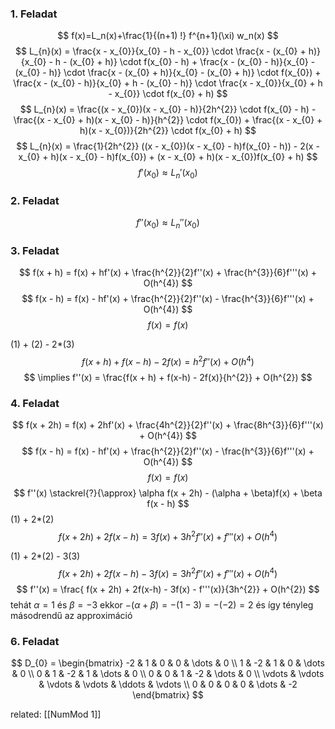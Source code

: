 ### 1. Feladat
$$
f(x)=L_n(x)+\frac{1}{(n+1) !} f^{n+1}(\xi) w_n(x)
$$
$$
L_{n}(x) = \frac{x - x_{0}}{x_{0} - h - x_{0}} \cdot \frac{x - (x_{0} + h)}{x_{0} - h - (x_{0} + h)} \cdot f(x_{0} - h) + \frac{x - (x_{0} - h)}{x_{0} - (x_{0} - h)} \cdot \frac{x - (x_{0} + h)}{x_{0} - (x_{0} + h)} \cdot f(x_{0}) + \frac{x - (x_{0} - h)}{x_{0} + h - (x_{0} - h)} \cdot \frac{x - x_{0}}{x_{0} + h - x_{0}} \cdot f(x_{0} + h)
$$
$$
L_{n}(x) = \frac{(x - x_{0})(x - x_{0} - h)}{2h^{2}} \cdot f(x_{0} - h) - \frac{(x - x_{0} + h)(x - x_{0} - h)}{h^{2}} \cdot f(x_{0}) + \frac{(x - x_{0} + h)(x - x_{0})}{2h^{2}} \cdot f(x_{0} + h)
$$
$$
L_{n}(x) = \frac{1}{2h^{2}} ((x - x_{0})(x - x_{0} - h)f(x_{0} - h)) - 2(x - x_{0} + h)(x - x_{0} - h)f(x_{0}) + (x - x_{0} + h)(x - x_{0})f(x_{0} + h)
$$
$$
f'(x_{0}) \approx L_{n}'(x_{0})
$$

### 2. Feladat
$$
f''(x_{0}) \approx L_{n}''(x_{0})
$$

### 3. Feladat
$$
f(x + h) = f(x) + hf'(x) + \frac{h^{2}}{2}f''(x) + \frac{h^{3}}{6}f'''(x) + O(h^{4})
$$
$$
f(x - h) = f(x) - hf'(x) + \frac{h^{2}}{2}f''(x) - \frac{h^{3}}{6}f'''(x) + O(h^{4})
$$
$$
f(x) = f(x)
$$

(1) + (2) - 2*(3)
$$
f(x + h) + f(x - h) - 2f(x) = h^{2}f''(x) + O(h^{4})
$$
$$
\implies f''(x) = \frac{f(x + h) + f(x-h) - 2f(x)}{h^{2}} + O(h^{2})
$$

### 4. Feladat
$$
f(x + 2h) = f(x) + 2hf'(x) + \frac{4h^{2}}{2}f''(x) + \frac{8h^{3}}{6}f'''(x) + O(h^{4})
$$
$$
f(x - h) = f(x) - hf'(x) + \frac{h^{2}}{2}f''(x) - \frac{h^{3}}{6}f'''(x) + O(h^{4})
$$
$$
f(x) = f(x)
$$
$$
f''(x) \stackrel{?}{\approx} \alpha f(x + 2h) - (\alpha + \beta)f(x) + \beta f(x - h)
$$
(1) + 2*(2)
$$
f(x + 2h) + 2f(x - h) = 3f(x) + 3h^{2}f''(x) + f'''(x) + O(h^{4})
$$

(1) + 2*(2) - 3(3)
$$
f(x + 2h) + 2f(x-h) - 3f(x) = 3h^{2}f''(x) + f'''(x) + O(h^{4})
$$
$$
f''(x) = \frac{ f(x + 2h) + 2f(x-h) - 3f(x) - f'''(x)}{3h^{2}} + O(h^{2})
$$
tehát $\alpha = 1$ és $\beta = -3$ ekkor $-(\alpha + \beta) = -(1 - 3) = -(-2) = 2$ és így tényleg másodrendű az approximáció

### 6. Feladat
$$
D_{0} = \begin{bmatrix}
-2 & 1 & 0 & 0 & \dots & 0 \\
1 & -2 & 1 & 0 & \dots & 0 \\
0 & 1 & -2 & 1 & \dots & 0 \\
0 & 0 & 1 & -2 & \dots & 0 \\
\vdots & \vdots & \vdots & \vdots & \ddots & \vdots \\
0 & 0 & 0 & 0 & \dots & -2
\end{bmatrix}
$$




related: [[NumMod 1]]